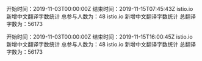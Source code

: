 

开始时间：2019-11-03T00:00:00Z  结束时间：2019-11-15T07:45:43Z
 istio.io 新增中文翻译字数统计 总参与人数为：48
 istio.io 新增中文翻译字数统计 总翻译字数为：56173

开始时间：2019-11-03T00:00:00Z  结束时间：2019-11-15T16:00:45Z
 istio.io 新增中文翻译字数统计 总参与人数为：48
 istio.io 新增中文翻译字数统计 总翻译字数为：56173